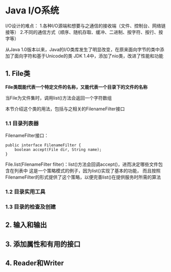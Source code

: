 # Java I/O系统

I/O设计的难点：
1.各种I/O源端和想要与之通信的接收端（文件、控制台、网络链接等）
2.不同的通信方式（顺序、随机存取、缓冲、二进制、按字符、按行、按字等）

从Java 1.0版本以来，Java的I/O类库发生了明显改变，在原来面向字节的类中添加了面向字符和基于Unicode的类
JDK 1.4中，添加了nio类，改进了性能和功能

## 1. File类

**File类既能代表一个特定文件的名称，又能代表一个目录下的文件的名称**

当File为文件集时，调用list()方法会返回一个字符数组

本节介绍这个类的用法，包括与之相关的FilenameFilter接口

### 1.1 目录列表器
FilenameFilter接口：
```
public interface FilenameFilter {
	boolean accept(File dir, String name);
}
```

File.list(FilenameFilter filter)：list()方法会回调accept()，进而决定哪些文件包含在列表中
这是一个策略模式的例子，因为list()实现了基本的功能，
而且按照FilenameFilter的形式提供了这个策略，以便完善list()在提供服务时所需的算法

### 1.2 目录实用工具



### 1.3 目录的检查及创建





## 2. 输入和输出


## 3. 添加属性和有用的接口



## 4. Reader和Writer























































